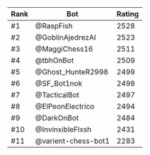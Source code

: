 Rank|Bot|Rating
---|---|---
#1|@RaspFish|2528
#2|@GoblinAjedrezAI|2523
#3|@MaggiChess16|2511
#4|@tbhOnBot|2509
#5|@Ghost_HunteR2998|2499
#6|@SF_Bot1nok|2498
#7|@TacticalBot|2497
#8|@ElPeonElectrico|2494
#9|@DarkOnBot|2484
#10|@InvinxibleFlxsh|2431
#11|@varient-chess-bot1|2283

